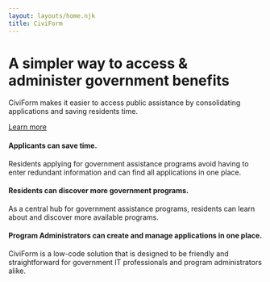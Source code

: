 ```yaml
---
layout: layouts/home.njk
title: CiviForm
---
```

<div class="cagov-with-sidebar cagov-with-sidebar-left cagov-featured-section cagov-block">
  <div class="cagov-stack cagov-p-2 cagov-featured-sidebar">
    <h1>A simpler way to access & administer government benefits</h1>
    <div class="cagov-hero-body-content">
      <p>
        CiviForm makes it easier to access public assistance by consolidating applications and saving residents time.
      </p>
      <a class="btn-primary" href="/about">Learn more</a>
    </div>
  </div>
</div>

<div class="card-grid-3">
  <div class="cagov-card">
    <div class="card-text">
      <h4>Applicants can save time.</h4>
      <p class='p-t-3'>Residents applying for government assistance programs avoid having to enter redundant information and can find all applications in one place.</p>
    </div>
  </div>
  <div class="cagov-card">
    <div class="card-text">
      <h4>Residents can discover more government programs.</h4>
      <p>As a central hub for government assistance programs, residents can learn about and discover more available programs.</p>
    </div>
  </div>
  <div class="cagov-card">
    <div class="card-text">
      <h4>Program Administrators can create and manage applications in one place.</h4>
      <p>CiviForm is a low-code solution that is designed to be friendly and straightforward for government IT professionals and program administrators alike.</p>
    </div>
  </div>
</div>
